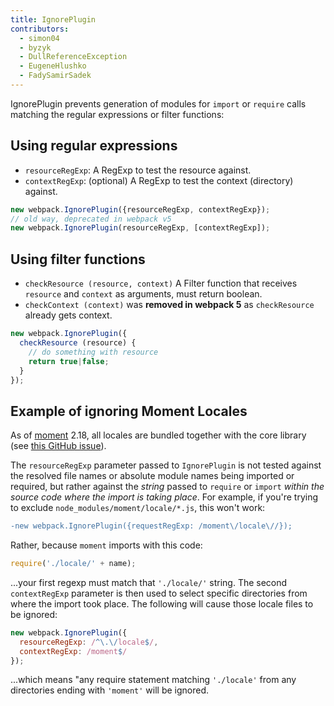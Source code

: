 ```yaml
---
title: IgnorePlugin
contributors:
  - simon04
  - byzyk
  - DullReferenceException
  - EugeneHlushko
  - FadySamirSadek
---
```


IgnorePlugin prevents generation of modules for `import` or `require` calls matching the regular expressions or filter functions:

## Using regular expressions

- `resourceRegExp`: A RegExp to test the resource against.
- `contextRegExp`: (optional) A RegExp to test the context (directory) against.

```javascript
new webpack.IgnorePlugin({resourceRegExp, contextRegExp});
// old way, deprecated in webpack v5
new webpack.IgnorePlugin(resourceRegExp, [contextRegExp]);
```

## Using filter functions

- `checkResource (resource, context)` A Filter function that receives `resource` and `context` as arguments, must return boolean.
- `checkContext (context)` was __removed in webpack 5__ as `checkResource` already gets context.

```javascript
new webpack.IgnorePlugin({
  checkResource (resource) {
    // do something with resource
    return true|false;
  }
});
```

## Example of ignoring Moment Locales

As of [moment](https://momentjs.com/) 2.18, all locales are bundled together with the core library (see [this GitHub issue](https://github.com/moment/moment/issues/2373)).

The `resourceRegExp` parameter passed to `IgnorePlugin` is not tested against the resolved file names or absolute module names being imported or required, but rather against the _string_ passed to `require` or `import` _within the source code where the import is taking place_. For example, if you're trying to exclude `node_modules/moment/locale/*.js`, this won't work:

```diff
-new webpack.IgnorePlugin({requestRegExp: /moment\/locale\//});
```

Rather, because `moment` imports with this code:

```js
require('./locale/' + name);
```

...your first regexp must match that `'./locale/'` string. The second `contextRegExp` parameter is then used to select specific directories from where the import took place. The following will cause those locale files to be ignored:

```javascript
new webpack.IgnorePlugin({
  resourceRegExp: /^\.\/locale$/,
  contextRegExp: /moment$/
});
```

...which means "any require statement matching `'./locale'` from any directories ending with `'moment'` will be ignored.
